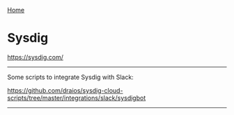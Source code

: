 [Home](Readme.md)
# Sysdig

https://sysdig.com/


---

Some scripts to integrate Sysdig with Slack:

https://github.com/draios/sysdig-cloud-scripts/tree/master/integrations/slack/sysdigbot


---
